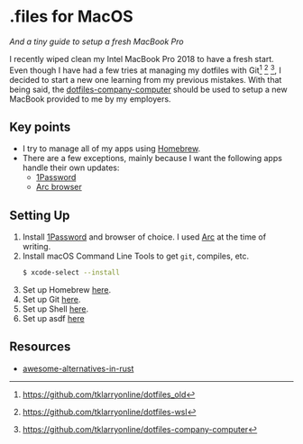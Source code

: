 # .files for MacOS

_And a tiny guide to setup a fresh MacBook Pro_

I recently wiped clean my Intel MacBook Pro 2018 to have a fresh start. Even though I have had a few tries at managing
my dotfiles with Git[^dotfiles-old] [^dotfiles-wsl] [^dotfiles-company-computer], I decided to start a new one learning
from my previous mistakes. With that being said, the [dotfiles-company-computer] should be used to setup a new MacBook
provided to me by my employers.

## Key points

- I try to manage all of my apps using [Homebrew][brew.sh].
- There are a few exceptions, mainly because I want the following apps handle their own updates:
    - [1Password][1password]
    - [Arc browser][arc-browser]
    
## Setting Up

1. Install [1Password][1password] and browser of choice. I used [Arc][arc-browser] at the time of writing.
2. Install macOS Command Line Tools to get `git`, compiles, etc.
    ```sh
    $ xcode-select --install
    ```
3. Set up Homebrew [here](./brew/).
4. Set up Git [here](./git/).
5. Set up Shell [here](./zsh/).
6. Set up asdf [here](./asdf/)

## Resources

- [awesome-alternatives-in-rust]

[^dotfiles-old]: https://github.com/tklarryonline/dotfiles_old
[^dotfiles-wsl]: https://github.com/tklarryonline/dotfiles-wsl
[^dotfiles-company-computer]: https://github.com/tklarryonline/dotfiles-company-computer

[1password]: https://1password.com/downloads/
[awesome-alternatives-in-rust]: https://github.com/TaKO8Ki/awesome-alternatives-in-rust
[arc-browser]: https://arc.net/
[brew.sh]: https://brew.sh/
[dotfiles-company-computer]: https://github.com/tklarryonline/dotfiles-company-computer
